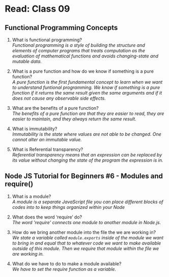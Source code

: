 # Read: Class 09

## Functional Programming Concepts  

1. What is functional programming?  
  *Functional programming is a style of building the structure and elements of computer programs that treats computation as the evaluation of mathematical functions and avoids changing-state and mutable data.*  

2. What is a pure function and how do we know if something is a pure function?  
  *A pure function is the first fundamental concept to learn when we want to understand funtional programming. We know if something is a pure function if it returns the same result given the same arguments and if it does not cause any observable side effects.*  

3. What are the benefits of a pure function?  
  *The benefits of a pure function are that they are easier to read, they are easier to maintain, and they always return the same result.*  

4. What is immutability?  
  *Immutability is the state where values are not able to be changed. One cannot alter an immutable value.*  

5. What is Referential transparency?  
  *Referential transparency means that an expression can be replaced by its value without changing the state of the program the expression is in.*  

## Node JS Tutorial for Beginners #6 - Modules and require()

1. What is a module?  
  *A module is a separate JavaScript file you can place different blocks of codes into to keep things organized within your Node*  

2. What does the word ‘require’ do?  
  *The word 'require' connects one module to another module in Node.js.*

3. How do we bring another module into the file the we are working in?  
  *We state a variable called `module.exports` inside of the module we want to bring in and equal that to whatever code we want to make available outside of this module. Then we require that module within the file we are working in.*  

4. What do we have to do to make a module available?  
  *We have to set the require function as a variable.*
